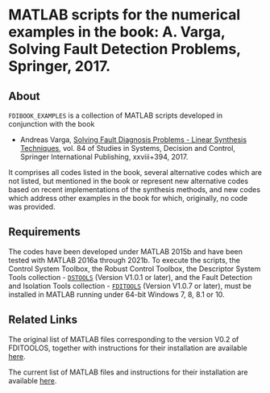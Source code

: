 # MATLAB scripts for the numerical examples in the book: A. Varga, Solving Fault Detection Problems, Springer, 2017. 


## About 

`FDIBOOK_EXAMPLES` is a collection of MATLAB scripts developed in conjunction with the book

   -  Andreas Varga, [Solving Fault Diagnosis Problems - Linear Synthesis Techniques](http://www.springer.com/us/book/9783319515588), vol. 84 of Studies in Systems, Decision and Control, Springer International Publishing, xxviii+394, 2017.

It comprises all codes listed in the book, several alternative codes which are not listed, 
but mentioned in the book or represent new alternative codes based on recent implementations of the 
synthesis methods, and new codes which address other examples in the book for which, originally, no code was provided.   

## Requirements

The codes have been developed under MATLAB 2015b and have been tested with MATLAB 2016a through 2021b. To execute the scripts, the Control System Toolbox, the Robust Control Toolbox, the Descriptor System Tools collection - [`DSTOOLS`](https://github.com/andreasvarga/DescriptorSystemTools) (Version V1.0.1 or later),
and the Fault Detection and Isolation Tools collection - [`FDITOOLS`](https://github.com/andreasvarga/FDITools) (Version V1.0.7 or later), must be installed in MATLAB running under 64-bit Windows 7, 8, 8.1 or 10. 

## Related Links

The original list of MATLAB files corresponding to the version V0.2 of FDITOOLOS, together with instructions for their installation are available [here](https://sites.google.com/view/andreasvarga/home/book/matlab). 

The current list of MATLAB files and instructions for their installation are available [here](https://sites.google.com/view/andreasvarga/home/software/fdibook_examples). 
